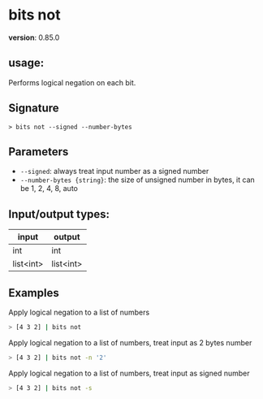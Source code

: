 # bits not

**version**: 0.85.0

## **usage**:

Performs logical negation on each bit.

## Signature

`> bits not --signed --number-bytes`

## Parameters

- `--signed`: always treat input number as a signed number
- `--number-bytes {string}`: the size of unsigned number in bytes, it can be 1, 2, 4, 8, auto

## Input/output types:

| input       | output      |
| ----------- | ----------- |
| int         | int         |
| list\<int\> | list\<int\> |

## Examples

Apply logical negation to a list of numbers

```bash
> [4 3 2] | bits not
```

Apply logical negation to a list of numbers, treat input as 2 bytes number

```bash
> [4 3 2] | bits not -n '2'
```

Apply logical negation to a list of numbers, treat input as signed number

```bash
> [4 3 2] | bits not -s
```
